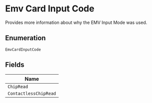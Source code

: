 
# Emv Card Input Code

Provides more information about why the EMV Input Mode was used.

## Enumeration

`EmvCardInputCode`

## Fields

| Name |
|  --- |
| `ChipRead` |
| `ContactlessChipRead` |

